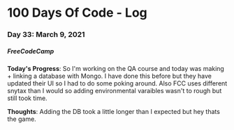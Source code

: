 # 100 Days Of Code - Log
### Day 33: March 9, 2021
##### FreeCodeCamp 

**Today's Progress**: So I'm working on the QA course and today was making + linking a database with Mongo. I have done this before but they have updated their UI so I had to do some poking around. Also FCC uses different snytax than I would so adding environmental varaibles wasn't to rough but still took time. 

**Thoughts**: Adding the DB took a little longer than I expected but hey thats the game.